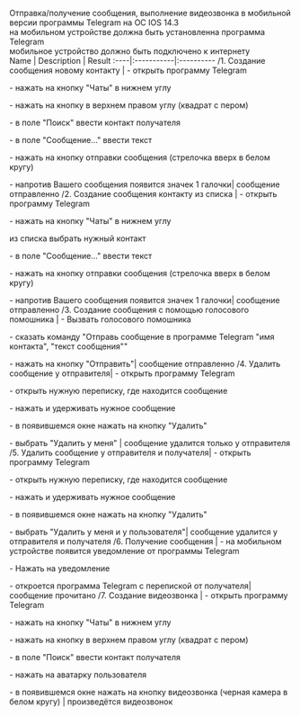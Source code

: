 Отправка/получение сообщения, выполнение видеозвонка в мобильной версии программы Telegram на ОС IOS 14.3 <br/>
на мобильном устройстве должна быть установленна программа Telegram <br/>
мобильное устройство должно быть подключено к интернету <br/>
Name | Description | Result
:----|:-----------|:----------
/1. Создание сообщения новому контакту | - открыть программу Telegram <p> - нажать на кнопку "Чаты" в нижнем углу<p> - нажать на кнопку в верхнем правом углу (квадрат с пером) <p> - в поле "Поиск" ввести контакт получателя <p> - в поле "Сообщение..." ввести текст <p> - нажать на кнопку отправки сообщения (стрелочка вверх в белом кругу) <p> - напротив Вашего сообщения появится значек 1 галочки| сообщение отправленно
/2. Создание сообщения контакту из списка | - открыть программу Telegram <p> - нажать на кнопку "Чаты" в нижнем углу <p> из списка выбрать нужный контакт <p> - в поле "Сообщение..." ввести текст <p> - нажать на кнопку отправки сообщения (стрелочка вверх в белом кругу) <p> - напротив Вашего сообщения появится значек 1 галочки| сообщение отправленно
/3. Создание сообщения с помощью голосового помошника | - Вызвать голосового помошника <p> - сказать команду "Отправь сообщение в программе Telegram "имя контакта", "текст сообщения"" <p> - нажать на кнопку "Отправить"| сообщение отправленно
/4. Удалить сообщение у отправителя| - открыть программу Telegram <p> - открыть нужную переписку, где находится сообщение <p> - нажать и удерживать нужное сообщение <p> - в появившемся окне нажать на кнопку "Удалить" <p> - выбрать "Удалить у меня" | сообщение удалится только у отправителя
/5. Удалить сообщение у отправителя и получателя| - открыть программу Telegram <p> - открыть нужную переписку, где находится сообщение <p> - нажать и удерживать нужное сообщение <p> - в появившемся окне нажать на кнопку "Удалить" <p> - выбрать "Удалить у меня и у пользователя"| сообщение удалится у отправителя и получателя
/6. Получение сообщения | - на мобильном устройстве появится уведомление от программы Telegram <p> - Нажать на уведомление <p> - откроется программа Telegram с перепиской от получателя|сообщение прочитано
/7. Создание видеозвонка | - открыть программу Telegram <p> - нажать на кнопку "Чаты" в нижнем углу<p> - нажать на кнопку в верхнем правом углу (квадрат с пером) <p> - в поле "Поиск" ввести контакт получателя <p> - нажать на аватарку пользователя <p> - в появившемся окне нажать на кнопку видеозвонка (черная камера в белом кругу) | произведётся видеозвонок
